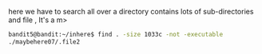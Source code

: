 here we have to search all over a directory contains lots of sub-directories and file , It's a m>
```bash
bandit5@bandit:~/inhere$ find . -size 1033c -not -executable
./maybehere07/.file2
```
